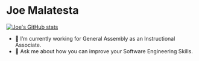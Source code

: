 # Joe Malatesta
[![Joe's GitHub stats](https://github-readme-stats.vercel.app/api?username=joemalatesta&hide=contribs,prs)](https://github.com/joemalatesta/github-readme-stats)

- 🔭 I’m currently working for General Assembly as an Instructional Associate.
- 💬 Ask me about how you can improve your Software Engineering Skills.

